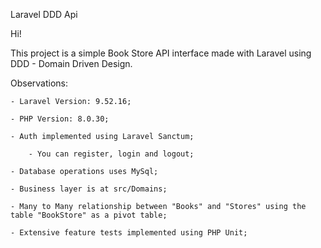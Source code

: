 Laravel DDD Api

Hi!

This project is a simple Book Store API interface made with Laravel using DDD - Domain Driven Design.

Observations:

    - Laravel Version: 9.52.16;
    
    - PHP Version: 8.0.30;
    
    - Auth implemented using Laravel Sanctum;
    
        - You can register, login and logout;
        
    - Database operations uses MySql;

    - Business layer is at src/Domains;
    
    - Many to Many relationship between "Books" and "Stores" using the table "BookStore" as a pivot table;
    
    - Extensive feature tests implemented using PHP Unit;
    


